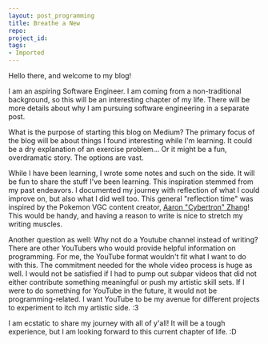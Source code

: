 ```yaml
---
layout: post_programming
title: Breathe a New
repo: 
project_id: 
tags:
- Imported
---
```


Hello there, and welcome to my blog!

I am an aspiring Software Engineer. I am coming from a non-traditional background, so this will be an interesting chapter of my life. There will be more details about why I am pursuing software engineering in a separate post.

What is the purpose of starting this blog on Medium? The primary focus
of the blog will be about things I found interesting while I'm learning.
It could be a dry explanation of an exercise problem... Or it might be a
fun, overdramatic story. The options are vast.

While I have been learning, I wrote some notes and such on the side. It
will be fun to share the stuff I've been learning. This inspiration
stemmed from my past endeavors. I documented my journey with reflection
of what I could improve on, but also what I did well too. This general
"reflection time" was inspired by the Pokemon VGC content creator,
[Aaron "Cybertron"
Zhang](https://www.youtube.com/c/CybertronVGC)! This would
be handy, and having a reason to write is nice to stretch my writing
muscles.

Another question as well: Why not do a Youtube channel instead of
writing? There are other YouTubers who would provide helpful information
on programming. For me, the YouTube format wouldn't fit what I want to
do with this. The commitment needed for the whole video process is huge
as well. I would not be satisfied if I had to pump out subpar videos
that did not either contribute something meaningful or push my artistic
skill sets. If I were to do something for YouTube in the future, it
would not be programming-related. I want YouTube to be my avenue for
different projects to experiment to itch my artistic side. :3

I am ecstatic to share my journey with all of y'all! It will be a tough experience, but I am looking forward to this current chapter of life. :D